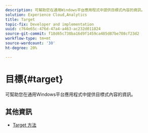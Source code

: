 ```yaml
---
description: 可幫助您在通用Windows平台應用程式中提供目標式內容的資訊。
solution: Experience Cloud,Analytics
title: Target
topic-fix: Developer and implementation
uuid: c764e65c-476d-47a4-a463-ac232d011824
source-git-commit: f18d65c738ba16d9f1459ca485d87be708cf23d2
workflow-type: tm+mt
source-wordcount: '30'
ht-degree: 20%

---
```



# 目標{#target}

可幫助您在通用Windows平台應用程式中提供目標式內容的資訊。

## 其他資訊

+ [Target 方法](/help/universal-windows/target/target-methods.md)